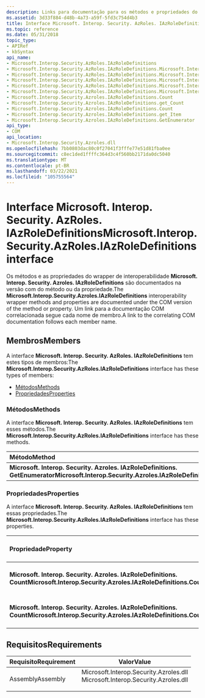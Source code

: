 ```yaml
---
description: Links para documentação para os métodos e propriedades do wrapper de interoperabilidade do IAzRoleDefinitions.
ms.assetid: 3d33f884-d48b-4a73-a59f-5fd3c754d4b3
title: Interface Microsoft. Interop. Security. AzRoles. IAzRoleDefinitions
ms.topic: reference
ms.date: 05/31/2018
topic_type:
- APIRef
- kbSyntax
api_name:
- Microsoft.Interop.Security.AzRoles.IAzRoleDefinitions
- Microsoft.Interop.Security.AzRoles.IAzRoleDefinitions.Microsoft.Interop.Security.Azroles.IAzRoleDefinitions.GetEnumerator
- Microsoft.Interop.Security.AzRoles.IAzRoleDefinitions.Microsoft.Interop.Security.Azroles.IAzRoleDefinitions.Count
- Microsoft.Interop.Security.AzRoles.IAzRoleDefinitions.Microsoft.Interop.Security.Azroles.IAzRoleDefinitions.get_Count
- Microsoft.Interop.Security.AzRoles.IAzRoleDefinitions.Microsoft.Interop.Security.Azroles.IAzRoleDefinitions.Count
- Microsoft.Interop.Security.AzRoles.IAzRoleDefinitions.Microsoft.Interop.Security.Azroles.IAzRoleDefinitions.get_Item
- Microsoft.Interop.Security.Azroles.IAzRoleDefinitions.Count
- Microsoft.Interop.Security.Azroles.IAzRoleDefinitions.get_Count
- Microsoft.Interop.Security.Azroles.IAzRoleDefinitions.Count
- Microsoft.Interop.Security.Azroles.IAzRoleDefinitions.get_Item
- Microsoft.Interop.Security.Azroles.IAzRoleDefinitions.GetEnumerator
api_type:
- COM
api_location:
- Microsoft.Interop.Security.Azroles.dll
ms.openlocfilehash: 7bb0803dac80c0f27041f3fffe77e51d81fba0ee
ms.sourcegitcommit: c8ec1ded1ffffc364d3c4f560bb2171da0dc5040
ms.translationtype: MT
ms.contentlocale: pt-BR
ms.lasthandoff: 03/22/2021
ms.locfileid: "105755564"
---
```

# <a name="microsoftinteropsecurityazrolesiazroledefinitions-interface"></a><span data-ttu-id="ac4c8-103">Interface Microsoft. Interop. Security. AzRoles. IAzRoleDefinitions</span><span class="sxs-lookup"><span data-stu-id="ac4c8-103">Microsoft.Interop.Security.AzRoles.IAzRoleDefinitions interface</span></span>

<span data-ttu-id="ac4c8-104">Os métodos e as propriedades do wrapper de interoperabilidade **Microsoft. Interop. Security. Azroles. IAzRoleDefinitions** são documentados na versão com do método ou da propriedade.</span><span class="sxs-lookup"><span data-stu-id="ac4c8-104">The **Microsoft.Interop.Security.Azroles.IAzRoleDefinitions** interoperability wrapper methods and properties are documented under the COM version of the method or property.</span></span> <span data-ttu-id="ac4c8-105">Um link para a documentação COM correlacionada segue cada nome de membro.</span><span class="sxs-lookup"><span data-stu-id="ac4c8-105">A link to the correlating COM documentation follows each member name.</span></span>

## <a name="members"></a><span data-ttu-id="ac4c8-106">Membros</span><span class="sxs-lookup"><span data-stu-id="ac4c8-106">Members</span></span>

<span data-ttu-id="ac4c8-107">A interface **Microsoft. Interop. Security. AzRoles. IAzRoleDefinitions** tem estes tipos de membros:</span><span class="sxs-lookup"><span data-stu-id="ac4c8-107">The **Microsoft.Interop.Security.AzRoles.IAzRoleDefinitions** interface has these types of members:</span></span>

-   [<span data-ttu-id="ac4c8-108">Métodos</span><span class="sxs-lookup"><span data-stu-id="ac4c8-108">Methods</span></span>](#methods)
-   [<span data-ttu-id="ac4c8-109">Propriedades</span><span class="sxs-lookup"><span data-stu-id="ac4c8-109">Properties</span></span>](#properties)

### <a name="methods"></a><span data-ttu-id="ac4c8-110">Métodos</span><span class="sxs-lookup"><span data-stu-id="ac4c8-110">Methods</span></span>

<span data-ttu-id="ac4c8-111">A interface **Microsoft. Interop. Security. AzRoles. IAzRoleDefinitions** tem esses métodos.</span><span class="sxs-lookup"><span data-stu-id="ac4c8-111">The **Microsoft.Interop.Security.AzRoles.IAzRoleDefinitions** interface has these methods.</span></span>



| <span data-ttu-id="ac4c8-112">Método</span><span class="sxs-lookup"><span data-stu-id="ac4c8-112">Method</span></span>                                                                  | <span data-ttu-id="ac4c8-113">Descrição</span><span class="sxs-lookup"><span data-stu-id="ac4c8-113">Description</span></span>                                                                     |
|:------------------------------------------------------------------------|:--------------------------------------------------------------------------------|
| <span data-ttu-id="ac4c8-114">**Microsoft. Interop. Security. Azroles. IAzRoleDefinitions. GetEnumerator**</span><span class="sxs-lookup"><span data-stu-id="ac4c8-114">**Microsoft.Interop.Security.Azroles.IAzRoleDefinitions.GetEnumerator**</span></span> | [<span data-ttu-id="ac4c8-115">**IAzRoleDefinitions:: \_ NewEnum**</span><span class="sxs-lookup"><span data-stu-id="ac4c8-115">**IAzRoleDefinitions::\_NewEnum**</span></span>](/windows/desktop/api/Azroles/nf-azroles-iazroledefinitions-get__newenum)<br/> |



 

### <a name="properties"></a><span data-ttu-id="ac4c8-116">Propriedades</span><span class="sxs-lookup"><span data-stu-id="ac4c8-116">Properties</span></span>

<span data-ttu-id="ac4c8-117">A interface **Microsoft. Interop. Security. AzRoles. IAzRoleDefinitions** tem essas propriedades.</span><span class="sxs-lookup"><span data-stu-id="ac4c8-117">The **Microsoft.Interop.Security.AzRoles.IAzRoleDefinitions** interface has these properties.</span></span>



| <span data-ttu-id="ac4c8-118">Propriedade</span><span class="sxs-lookup"><span data-stu-id="ac4c8-118">Property</span></span>                                                                   | <span data-ttu-id="ac4c8-119">Tipo de acesso</span><span class="sxs-lookup"><span data-stu-id="ac4c8-119">Access type</span></span>          | <span data-ttu-id="ac4c8-120">Descrição</span><span class="sxs-lookup"><span data-stu-id="ac4c8-120">Description</span></span>                                                                         |
|:---------------------------------------------------------------------------|:---------------------|:------------------------------------------------------------------------------------|
| <span data-ttu-id="ac4c8-121">**Microsoft. Interop. Security. Azroles. IAzRoleDefinitions. Count**</span><span class="sxs-lookup"><span data-stu-id="ac4c8-121">**Microsoft.Interop.Security.Azroles.IAzRoleDefinitions.Count**</span></span><br/> | <span data-ttu-id="ac4c8-122">Somente leitura</span><span class="sxs-lookup"><span data-stu-id="ac4c8-122">Read-only</span></span><br/> | [<span data-ttu-id="ac4c8-123">**Propriedade Count de IAzRoleDefinitions**</span><span class="sxs-lookup"><span data-stu-id="ac4c8-123">**Count Property of IAzRoleDefinitions**</span></span>](/windows/desktop/api/Azroles/nf-azroles-iazroledefinitions-get_count)<br/> |
| <span data-ttu-id="ac4c8-124">**Microsoft. Interop. Security. Azroles. IAzRoleDefinitions. Count**</span><span class="sxs-lookup"><span data-stu-id="ac4c8-124">**Microsoft.Interop.Security.Azroles.IAzRoleDefinitions.Count**</span></span><br/> | <span data-ttu-id="ac4c8-125">Somente leitura</span><span class="sxs-lookup"><span data-stu-id="ac4c8-125">Read-only</span></span><br/> | [<span data-ttu-id="ac4c8-126">**Propriedade Item de IAzRoleDefinitions**</span><span class="sxs-lookup"><span data-stu-id="ac4c8-126">**Item Property of IAzRoleDefinitions**</span></span>](/windows/desktop/api/Azroles/nf-azroles-iazroledefinitions-get_item)<br/>   |



 

## <a name="requirements"></a><span data-ttu-id="ac4c8-127">Requisitos</span><span class="sxs-lookup"><span data-stu-id="ac4c8-127">Requirements</span></span>



| <span data-ttu-id="ac4c8-128">Requisito</span><span class="sxs-lookup"><span data-stu-id="ac4c8-128">Requirement</span></span> | <span data-ttu-id="ac4c8-129">Valor</span><span class="sxs-lookup"><span data-stu-id="ac4c8-129">Value</span></span> |
|---------------------|-------------------------------------------------------------------------------------------------------------------|
| <span data-ttu-id="ac4c8-130">Assembly</span><span class="sxs-lookup"><span data-stu-id="ac4c8-130">Assembly</span></span><br/> | <dl> <span data-ttu-id="ac4c8-131"><dt>Microsoft.Interop.Security.Azroles.dll</dt></span><span class="sxs-lookup"><span data-stu-id="ac4c8-131"><dt>Microsoft.Interop.Security.Azroles.dll</dt></span></span> </dl> |



 

 




